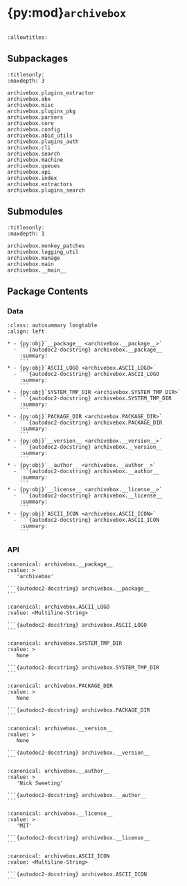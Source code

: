 # {py:mod}`archivebox`

```{py:module} archivebox
```

```{autodoc2-docstring} archivebox
:allowtitles:
```

## Subpackages

```{toctree}
:titlesonly:
:maxdepth: 3

archivebox.plugins_extractor
archivebox.abx
archivebox.misc
archivebox.plugins_pkg
archivebox.parsers
archivebox.core
archivebox.config
archivebox.abid_utils
archivebox.plugins_auth
archivebox.cli
archivebox.search
archivebox.machine
archivebox.queues
archivebox.api
archivebox.index
archivebox.extractors
archivebox.plugins_search
```

## Submodules

```{toctree}
:titlesonly:
:maxdepth: 1

archivebox.monkey_patches
archivebox.logging_util
archivebox.manage
archivebox.main
archivebox.__main__
```

## Package Contents

### Data

````{list-table}
:class: autosummary longtable
:align: left

* - {py:obj}`__package__ <archivebox.__package__>`
  - ```{autodoc2-docstring} archivebox.__package__
    :summary:
    ```
* - {py:obj}`ASCII_LOGO <archivebox.ASCII_LOGO>`
  - ```{autodoc2-docstring} archivebox.ASCII_LOGO
    :summary:
    ```
* - {py:obj}`SYSTEM_TMP_DIR <archivebox.SYSTEM_TMP_DIR>`
  - ```{autodoc2-docstring} archivebox.SYSTEM_TMP_DIR
    :summary:
    ```
* - {py:obj}`PACKAGE_DIR <archivebox.PACKAGE_DIR>`
  - ```{autodoc2-docstring} archivebox.PACKAGE_DIR
    :summary:
    ```
* - {py:obj}`__version__ <archivebox.__version__>`
  - ```{autodoc2-docstring} archivebox.__version__
    :summary:
    ```
* - {py:obj}`__author__ <archivebox.__author__>`
  - ```{autodoc2-docstring} archivebox.__author__
    :summary:
    ```
* - {py:obj}`__license__ <archivebox.__license__>`
  - ```{autodoc2-docstring} archivebox.__license__
    :summary:
    ```
* - {py:obj}`ASCII_ICON <archivebox.ASCII_ICON>`
  - ```{autodoc2-docstring} archivebox.ASCII_ICON
    :summary:
    ```
````

### API

````{py:data} __package__
:canonical: archivebox.__package__
:value: >
   'archivebox'

```{autodoc2-docstring} archivebox.__package__
```

````

````{py:data} ASCII_LOGO
:canonical: archivebox.ASCII_LOGO
:value: <Multiline-String>

```{autodoc2-docstring} archivebox.ASCII_LOGO
```

````

````{py:data} SYSTEM_TMP_DIR
:canonical: archivebox.SYSTEM_TMP_DIR
:value: >
   None

```{autodoc2-docstring} archivebox.SYSTEM_TMP_DIR
```

````

````{py:data} PACKAGE_DIR
:canonical: archivebox.PACKAGE_DIR
:value: >
   None

```{autodoc2-docstring} archivebox.PACKAGE_DIR
```

````

````{py:data} __version__
:canonical: archivebox.__version__
:value: >
   None

```{autodoc2-docstring} archivebox.__version__
```

````

````{py:data} __author__
:canonical: archivebox.__author__
:value: >
   'Nick Sweeting'

```{autodoc2-docstring} archivebox.__author__
```

````

````{py:data} __license__
:canonical: archivebox.__license__
:value: >
   'MIT'

```{autodoc2-docstring} archivebox.__license__
```

````

````{py:data} ASCII_ICON
:canonical: archivebox.ASCII_ICON
:value: <Multiline-String>

```{autodoc2-docstring} archivebox.ASCII_ICON
```

````
